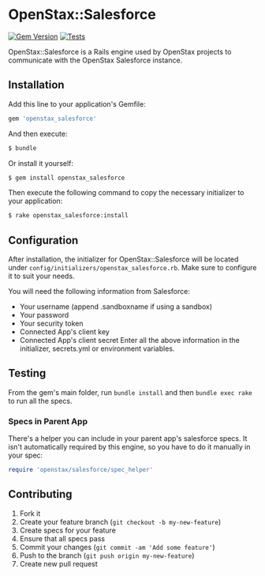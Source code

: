 # OpenStax::Salesforce

[![Gem Version](https://badge.fury.io/rb/openstax_salesforce.svg)](http://badge.fury.io/rb/openstax_salesforce)
[![Tests](https://github.com/openstax/openstax_salesforce/workflows/Tests/badge.svg)](https://github.com/openstax/openstax_salesforce/actions?query=workflow:Tests)

OpenStax::Salesforce is a Rails engine used by OpenStax projects to communicate
with the OpenStax Salesforce instance.

## Installation

Add this line to your application's Gemfile:

```rb
gem 'openstax_salesforce'
```

And then execute:

```sh
$ bundle
```

Or install it yourself:

```sh
$ gem install openstax_salesforce
```

Then execute the following command to copy the necessary initializer to your application:

```sh
$ rake openstax_salesforce:install
```

## Configuration

After installation, the initializer for OpenStax::Salesforce will be located under
`config/initializers/openstax_salesforce.rb`. Make sure to configure it to suit your needs.

You will need the following information from Salesforce:
  - Your username (append .sandboxname if using a sandbox)
  - Your password
  - Your security token
  - Connected App's client key
  - Connected App's client secret
Enter all the above information in the initializer, secrets.yml or environment variables.

## Testing

From the gem's main folder, run `bundle install` and then `bundle exec rake` to run all the specs.

### Specs in Parent App

There's a helper you can include in your parent app's salesforce specs.
It isn't automatically required by this engine, so you have to do it manually in your spec:

```ruby
require 'openstax/salesforce/spec_helper'
```

## Contributing

1. Fork it
2. Create your feature branch (`git checkout -b my-new-feature`)
3. Create specs for your feature
4. Ensure that all specs pass
5. Commit your changes (`git commit -am 'Add some feature'`)
6. Push to the branch (`git push origin my-new-feature`)
7. Create new pull request
